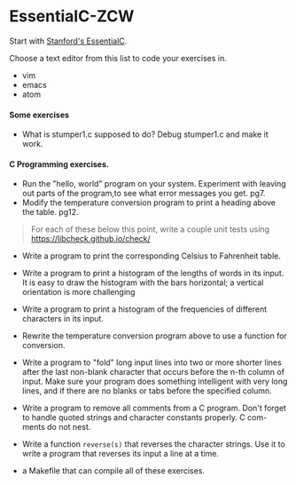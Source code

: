 # EssentialC-ZCW

Start with [Stanford's EssentialC](docs/EssentialC-stanford.pdf).

Choose a text editor from this list to code your exercises in.
- vim
- emacs
- atom


#### Some exercises

- What is stumper1.c supposed to do? Debug stumper1.c and make it work.

#### C Programming exercises.

- Run the "hello, world" program on your system. Experiment with leaving out parts of the program,to see what error messages you get. pg7.
- Modify the temperature conversion program to print a heading above the table. pg12.

> For each of these below this point, write a couple unit tests using https://libcheck.github.io/check/

- Write a program to print the corresponding Celsius to Fahrenheit table. 
- Write a program to print a histogram of the lengths of words in its input. It is easy to draw the histogram with the bars horizontal; a vertical orientation is more challenging
- Write a program to print a histogram of the frequencies of different characters in its input.
- Rewrite the temperature conversion program above to use a function for conversion.
- Write a program to "fold" long input lines into two or more shorter lines after the last non-blank character that occurs before the n-th column of input. Make sure your program does something intelligent with very long lines, and if there are no blanks or tabs before the specified column.
- Write a program to remove all comments from a C program. Don't forget to handle quoted strings and character constants properly. C com- ments do not nest.

- Write a function `reverse(s)` that reverses the character strings. Use it to write a program that reverses its input a line at a time.
- a Makefile that can compile all of these exercises.
